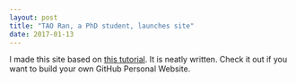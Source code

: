```yaml
---
layout: post
title: "TAO Ran, a PhD student, launches site"
date: 2017-01-13
---
```


I made this site based on <a href="http://jmcglone.com/guides/github-pages/">this tutorial</a>.
It is  neatly written. Check it out if you want to build your own GitHub Personal Website.
